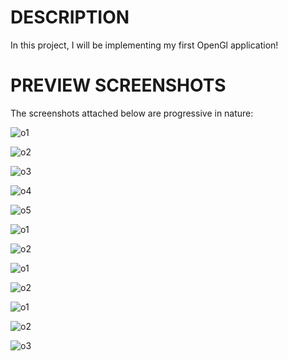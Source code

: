 # DESCRIPTION
In this project, I will be implementing my first OpenGl application!

# PREVIEW SCREENSHOTS
The screenshots attached below are progressive in nature:

![o1](https://user-images.githubusercontent.com/79057173/119276691-21bb1a80-bc39-11eb-8f36-266c9a3573ae.PNG)

![o2](https://user-images.githubusercontent.com/79057173/119276718-4e6f3200-bc39-11eb-9601-12ef1d04246b.PNG)

![o3](https://user-images.githubusercontent.com/79057173/119276742-7199e180-bc39-11eb-8f01-198032fc2815.PNG)

![o4](https://user-images.githubusercontent.com/79057173/119352494-5ffb1d00-bcbf-11eb-8e2c-8565cd542a63.PNG)

![o5](https://user-images.githubusercontent.com/79057173/119352503-61c4e080-bcbf-11eb-8c56-ba150a1a4d55.PNG)

![o1](https://user-images.githubusercontent.com/79057173/119412631-d58bdb00-bd09-11eb-890d-a4647fb692bf.PNG)

![o2](https://user-images.githubusercontent.com/79057173/119412636-d6bd0800-bd09-11eb-8cf0-faa586305fac.PNG)

![o1](https://user-images.githubusercontent.com/79057173/119572476-6dec9300-bdd0-11eb-80f5-86d69cc2d6e4.PNG)

![o2](https://user-images.githubusercontent.com/79057173/119572477-6e852980-bdd0-11eb-8ab1-c6a657dd7ce1.PNG)

![o1](https://user-images.githubusercontent.com/79057173/119717870-7dc5af00-be84-11eb-83cd-ec428b30d31d.PNG)

![o2](https://user-images.githubusercontent.com/79057173/119717874-7e5e4580-be84-11eb-9e09-e7f25644ff96.PNG)

![o3](https://user-images.githubusercontent.com/79057173/119717875-7f8f7280-be84-11eb-9de8-3b26400af36d.PNG)
